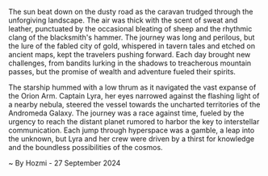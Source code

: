 
The sun beat down on the dusty road as the caravan trudged through the unforgiving landscape. The air was thick with the scent of sweat and leather, punctuated by the occasional bleating of sheep and the rhythmic clang of the blacksmith's hammer. The journey was long and perilous, but the lure of the fabled city of gold, whispered in tavern tales and etched on ancient maps, kept the travelers pushing forward. Each day brought new challenges, from bandits lurking in the shadows to treacherous mountain passes, but the promise of wealth and adventure fueled their spirits.

The starship hummed with a low thrum as it navigated the vast expanse of the Orion Arm. Captain Lyra, her eyes narrowed against the flashing light of a nearby nebula, steered the vessel towards the uncharted territories of the Andromeda Galaxy. The journey was a race against time, fueled by the urgency to reach the distant planet rumored to harbor the key to interstellar communication. Each jump through hyperspace was a gamble, a leap into the unknown, but Lyra and her crew were driven by a thirst for knowledge and the boundless possibilities of the cosmos. 

~ By Hozmi - 27 September 2024
